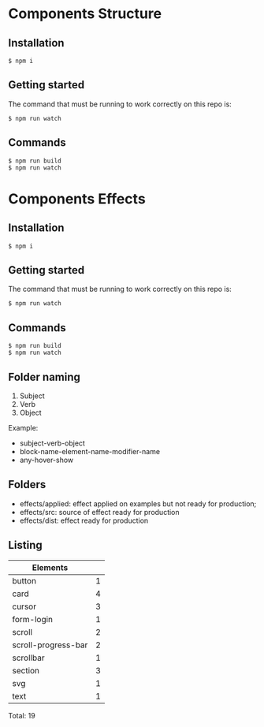 # Components Structure

## Installation

```
$ npm i
```

## Getting started

The command that must be running to work correctly on this repo is:

```
$ npm run watch
```

## Commands

```
$ npm run build
$ npm run watch
```

# Components Effects

## Installation

```
$ npm i
```

## Getting started

The command that must be running to work correctly on this repo is:

```
$ npm run watch
```

## Commands

```
$ npm run build
$ npm run watch
```

## Folder naming

1. Subject
2. Verb
3. Object

Example:

- subject-verb-object
- block-name-element-name-modifier-name
- any-hover-show

## Folders

- effects/applied: effect applied on examples but not ready for production;
- effects/src: source of effect ready for production
- effects/dist: effect ready for production

## Listing

| Elements            |     |
| ------------------- | --- |
| button              | 1   |
| card                | 4   |
| cursor              | 3   |
| form-login          | 1   |
| scroll              | 2   |
| scroll-progress-bar | 2   |
| scrollbar           | 1   |
| section             | 3   |
| svg                 | 1   |
| text                | 1   |

Total: 19
